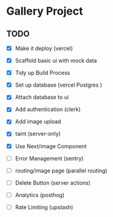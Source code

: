 # Gallery Project

## TODO

-[x] Make it deploy (vercel)

-[x] Scaffold basic ui with mock data

-[x] Tidy up Build Process

-[x] Set up database (vercel Postgres )

-[x] Attach database to ui

-[x] Add authentication (clerk)

-[x] Add image upload

-[x] taint (server-only)

-[x] Use Next/image Component

-[ ] Error Management (sentry)

-[ ] routing/image page (parallel routing)

-[ ] Delete Button (server actions)

-[ ] Analytics (posthog)

-[ ] Rate Limiting (upstash)
